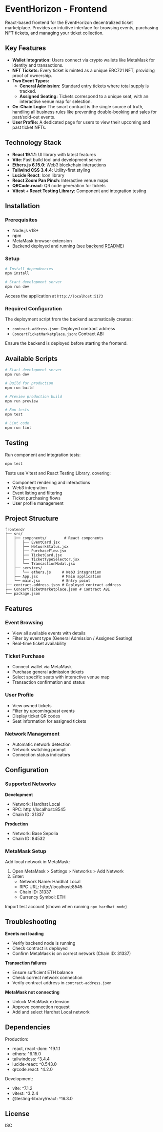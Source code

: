 # EventHorizon - Frontend

React-based frontend for the EventHorizon decentralized ticket marketplace. Provides an intuitive interface for browsing events, purchasing NFT tickets, and managing your ticket collection.

## Key Features

-   **Wallet Integration:** Users connect via crypto wallets like MetaMask for identity and transactions.
-   **NFT Tickets:** Every ticket is minted as a unique ERC721 NFT, providing proof of ownership.
-   **Two Event Types:**
    -   **General Admission:** Standard entry tickets where total supply is tracked.
    -   **Assigned Seating:** Tickets correspond to a unique seat, with an interactive venue map for selection.
-   **On-Chain Logic:** The smart contract is the single source of truth, handling all business rules like preventing double-booking and sales for past/sold-out events.
-   **User Profile:** A dedicated page for users to view their upcoming and past ticket NFTs.

## Technology Stack

-   **React 19.1.1**: UI library with latest features
-   **Vite**: Fast build tool and development server
-   **Ethers.js 6.15.0**: Web3 blockchain interactions
-   **Tailwind CSS 3.4.4**: Utility-first styling
-   **Lucide React**: Icon library
-   **React Zoom Pan Pinch**: Interactive venue maps
-   **QRCode.react**: QR code generation for tickets
-   **Vitest + React Testing Library**: Component and integration testing

## Installation

### Prerequisites

-   Node.js v18+
-   npm
-   MetaMask browser extension
-   Backend deployed and running (see [backend README](../backend/README.md))

### Setup

```bash
# Install dependencies
npm install

# Start development server
npm run dev
```

Access the application at `http://localhost:5173`

### Required Configuration

The deployment script from the backend automatically creates:
- `contract-address.json`: Deployed contract address
- `ConcertTicketMarketplace.json`: Contract ABI

Ensure the backend is deployed before starting the frontend.

## Available Scripts

```bash
# Start development server
npm run dev

# Build for production
npm run build

# Preview production build
npm run preview

# Run tests
npm test

# Lint code
npm run lint
```

## Testing

Run component and integration tests:

```bash
npm test
```

Tests use Vitest and React Testing Library, covering:
- Component rendering and interactions
- Web3 integration
- Event listing and filtering
- Ticket purchasing flows
- User profile management

## Project Structure

```
frontend/
├── src/
│   ├── components/        # React components
│   │   ├── EventCard.jsx
│   │   ├── NetworkStatus.jsx
│   │   ├── PurchaseFlow.jsx
│   │   ├── TicketCard.jsx
│   │   ├── TicketTypeSelector.jsx
│   │   └── TransactionModal.jsx
│   ├── services/
│   │   └── ethers.js     # Web3 integration
│   ├── App.jsx           # Main application
│   └── main.jsx          # Entry point
├── contract-address.json # Deployed contract address
├── ConcertTicketMarketplace.json # Contract ABI
└── package.json
```

## Features

### Event Browsing
- View all available events with details
- Filter by event type (General Admission / Assigned Seating)
- Real-time ticket availability

### Ticket Purchase
- Connect wallet via MetaMask
- Purchase general admission tickets
- Select specific seats with interactive venue map
- Transaction confirmation and status

### User Profile
- View owned tickets
- Filter by upcoming/past events
- Display ticket QR codes
- Seat information for assigned tickets

### Network Management
- Automatic network detection
- Network switching prompt
- Connection status indicators

## Configuration

### Supported Networks

**Development**
- Network: Hardhat Local
- RPC: http://localhost:8545
- Chain ID: 31337

**Production**
- Network: Base Sepolia
- Chain ID: 84532

### MetaMask Setup

Add local network in MetaMask:
1. Open MetaMask > Settings > Networks > Add Network
2. Enter:
   - Network Name: Hardhat Local
   - RPC URL: http://localhost:8545
   - Chain ID: 31337
   - Currency Symbol: ETH

Import test account (shown when running `npx hardhat node`)

## Troubleshooting

**Events not loading**
- Verify backend node is running
- Check contract is deployed
- Confirm MetaMask is on correct network (Chain ID: 31337)

**Transaction failures**
- Ensure sufficient ETH balance
- Check correct network connection
- Verify contract address in `contract-address.json`

**MetaMask not connecting**
- Unlock MetaMask extension
- Approve connection request
- Add and select Hardhat Local network

## Dependencies

Production:
- react, react-dom: ^19.1.1
- ethers: ^6.15.0
- tailwindcss: ^3.4.4
- lucide-react: ^0.543.0
- qrcode.react: ^4.2.0

Development:
- vite: ^7.1.2
- vitest: ^3.2.4
- @testing-library/react: ^16.3.0

## License

ISC

